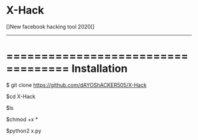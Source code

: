 # X-Hack
[]New facebook hacking tool 2020[]
***********************************
===================================
Installation
=============
$ git clone https://github.com/dAYOShACKER505/X-Hack
 
$cd X-Hack
 
$ls

$chmod +x *

$python2 x.py
